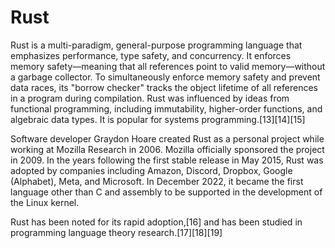 
Rust
====


Rust is a multi-paradigm, general-purpose programming language that emphasizes performance, type safety, and concurrency. It enforces memory safety—meaning that all references point to valid memory—without a garbage collector. To simultaneously enforce memory safety and prevent data races, its "borrow checker" tracks the object lifetime of all references in a program during compilation. Rust was influenced by ideas from functional programming, including immutability, higher-order functions, and algebraic data types. It is popular for systems programming.[13][14][15]


Software developer Graydon Hoare created Rust as a personal project while working at Mozilla Research in 2006. Mozilla officially sponsored the project in 2009. In the years following the first stable release in May 2015, Rust was adopted by companies including Amazon, Discord, Dropbox, Google (Alphabet), Meta, and Microsoft. In December 2022, it became the first language other than C and assembly to be supported in the development of the Linux kernel.


Rust has been noted for its rapid adoption,[16] and has been studied in programming language theory research.[17][18][19]
